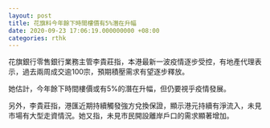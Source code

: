 ```yaml
---
layout: post
title: 花旗料今年餘下時間樓價有5%潛在升幅
date: 2020-09-23 17:06:19.000000000 +08:00
categories: rthk
---
```


花旗銀行零售銀行業務主管李貴莊指，本港最新一波疫情逐步受控，有地產代理表示，過去兩周成交逾100宗，預期積壓需求有望逐步釋放。

她估計，今年餘下時間樓價或有5%的潛在升幅，但仍要視乎疫情發展。

另外，李貴莊指，港匯近期持續觸發強方兌換保證，顯示港元持續有淨流入，未見市場有大型走資情況。她又指，未見市民開設離岸戶口的需求顯著增加。
